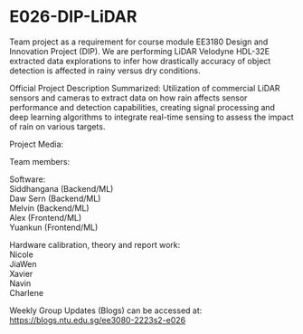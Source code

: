 # E026-DIP-LiDAR
Team project as a requirement for course module EE3180 Design and Innovation Project (DIP). We are performing LiDAR Velodyne HDL-32E extracted data explorations to infer how drastically accuracy of object detection is affected in rainy versus dry conditions.

Official Project Description Summarized:
Utilization of commercial LiDAR sensors and cameras to extract data on how rain affects sensor performance and detection capabilities, creating signal processing and deep learning algorithms to integrate real-time sensing to assess the impact of rain on various targets.

Project Media:

Team members:

Software:<br />
Siddhangana (Backend/ML) <br />
Daw Sern (Backend/ML) <br />
Melvin (Backend/ML)<br />
Alex (Frontend/ML)<br />
Yuankun (Frontend/ML)<br />

Hardware calibration, theory and report work:<br />
Nicole<br />
JiaWen<br />
Xavier<br />
Navin<br />
Charlene<br />



Weekly Group Updates (Blogs) can be accessed at:
https://blogs.ntu.edu.sg/ee3080-2223s2-e026

